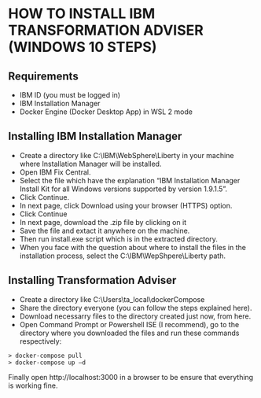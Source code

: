 # HOW TO INSTALL IBM TRANSFORMATION ADVISER (WINDOWS 10 STEPS)
## Requirements
- IBM ID (you must be logged in)
- IBM Installation Manager
- Docker Engine (Docker Desktop App) in WSL 2 mode

## Installing IBM Installation Manager

- Create a directory like C:\IBM\WebSphere\Liberty in your machine where Installation Manager will be installed.
- Open IBM Fix Central.
- Select the file which have the explanation “IBM Installation Manager Install Kit for all Windows versions supported by version 1.9.1.5”.
- Click Continue.
- In next page, click Download using your browser (HTTPS) option.
- Click Continue
- In next page, download the .zip file by clicking on it
- Save the file and extact it anywhere on the machine.
- Then run install.exe script which is in the extracted directory.
- When you face with the question about where to install the files in the installation process, select the C:\IBM\WepShpere\Liberty path.

## Installing Transformation Adviser
- Create a directory like C:\Users\ta_local\dockerCompose
- Share the directory everyone (you can follow the steps explained here).
- Download necessarry files to the directory created just now, from here.
- Open Command Prompt or Powershell ISE (I recommend), go to the directory where you downloaded the files and run these commands respectively:
```shell
> docker-compose pull
> docker-compose up –d
```

Finally open http://localhost:3000 in a browser to be ensure that everything is working fine.
